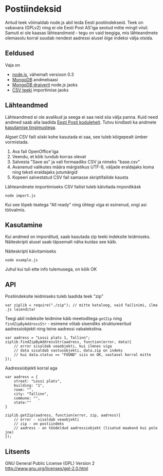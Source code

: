 Postiindeksid
=============

Antud teek võimaldab node.js abil leida Eesti postiindekseid. Teek on vabavara (GPLv2) ning ei ole Eesti Post AS'iga seotud mitte mingil viisil. Samuti ei ole kaasas lähteandmeid - tegu on vaid teegiga, mis lähteandmete olemasolu korral suudab nendest aadressi alusel õige indeksi välja otsida.

Eeldused
--------

Vaja on 

  * [node.js](http://nodejs.org/), vähemalt versioon 0.3
  * [MongoDB](http://www.mongodb.org/) andmebaasi
  * [MongoDB draiverit](https://github.com/christkv/node-mongodb-native) node.js jaoks
  * [CSV teeki](https://github.com/wdavidw/node-csv-parser) importimise jaoks 

Lähteandmed
-----------

Lähteandmed ei ole avalikud ja seega ei saa neid siia välja panna. Kuid need andmed saab alla laadida [Eesti Posti kodulehelt](http://www.post.ee/ariklient_sihtnumbrid_allalaadimiseks). Tutvu kindlasti ka andmete [kasutamise tingimustega](http://www.post.ee/?id=4676). 

Algset CSV faili siiski kohe kasutada ei saa, see tuleb kõigepealt ümber vormistada. 

  1. Ava fail OpenOffice'iga
  2. Veendu, et kõik tundub korras olevat
  3. Salvesta "Save as" ja vali formaadiks CSV ja nimeks "base.csv"
  4. Avanenud valikutes määra märgistikus UTF-8, väljade eraldajaks koma ning teksti eraldajaks jutumärgid
  5. Kopeeri salvestatud CSV fail samasse skriptifailide kausta
  
Lähteandmete importimiseks CSV failist tuleb käivitada impordikäsk

    node import.js
    
Kui see lõpeb teatega "All ready" ning ühtegi viga ei esinenud, ongi asi töövalmis.

Kasutamine
----------

Kui andmed on imporditud, saab kasutada zip teeki indeksite leidmiseks. Näiteskripti alusel saab täpsemalt näha kuidas see käib.

Näiteskripti käivitamiseks

    node example.js
    
Juhul kui tuli ette info tulemusega, on kõik OK

API
---

Postiindeksite leidmiseks tuleb laadida teek "zip"

    var ziplib = require("./zip"); // mitte kataloog, vaid failinimi, ilma .js laiendita!

Teegi abil indeksite leidmine käib meetoditega `getZip` ning `findZipByAddressStr` - esimene võtab sisendiks struktureeritud aadressiobjekti ning teine aadressi vabatekstina.

    var aadress = "Lossi plats 1, Tallinn";
    ziplib.findZipByAddressStr(aadress, function(error, data){
        // error sisaldab veaobjekti, kui ilmnes viga
        // data sisaldab vastusobjekti, data.zip on indeks
        // kui data.status == "FOUND" siis on OK, vastasel korral mitte
    });
    
Aadressiobjekti korral aga

    var aadress = {
        street: "Lossi plats",
        building: "1",
        room: "",
        city: "Tallinn",
        commune: "",
        state:""
    }
    
    ziplib.getZip(aadress, function(error, zip, aadress){
        // error - sisaldab veaobjekti
        // zip - on postiindeks
        // aadress - on töödeldud aadressiobjekt (lisatud maakond kui pole jne)
    });
    
Litsents
--------

GNU General Public License (GPL) Version 2 http://www.gnu.org/licenses/gpl-2.0.html